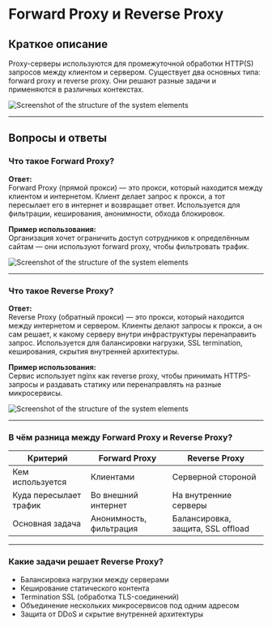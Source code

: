 # Forward Proxy и Reverse Proxy

## Краткое описание

Proxy-серверы используются для промежуточной обработки HTTP(S) запросов между клиентом и сервером. Существует два основных типа: forward proxy и reverse proxy. Они решают разные задачи и применяются в различных контекстах.

![Screenshot of the structure of the system elements](content/SystemDesign/networking_and_apis/proxy_base.jpg)

---

## Вопросы и ответы

### Что такое Forward Proxy?

**Ответ:**  
Forward Proxy (прямой прокси) — это прокси, который находится между клиентом и интернетом. Клиент делает запрос к прокси, а тот пересылает его в интернет и возвращает ответ. Используется для фильтрации, кеширования, анонимности, обхода блокировок.

**Пример использования:**  
Организация хочет ограничить доступ сотрудников к определённым сайтам — они используют forward proxy, чтобы фильтровать трафик.

![Screenshot of the structure of the system elements](content/SystemDesign/networking_and_apis/forward_proxy.jpg)

---

### Что такое Reverse Proxy?

**Ответ:**  
Reverse Proxy (обратный прокси) — это прокси, который находится между интернетом и сервером. Клиенты делают запросы к прокси, а он сам решает, к какому серверу внутри инфраструктуры перенаправить запрос. Используется для балансировки нагрузки, SSL termination, кеширования, скрытия внутренней архитектуры.

**Пример использования:**  
Сервис использует nginx как reverse proxy, чтобы принимать HTTPS-запросы и раздавать статику или перенаправлять на разные микросервисы.

![Screenshot of the structure of the system elements](content/SystemDesign/networking_and_apis/reverse_proxy.jpg)

---

### В чём разница между Forward Proxy и Reverse Proxy?

| Критерий              | Forward Proxy                    | Reverse Proxy                     |
|-----------------------|----------------------------------|-----------------------------------|
| Кем используется      | Клиентами                        | Серверной стороной                |
| Куда пересылает трафик| Во внешний интернет              | На внутренние серверы             |
| Основная задача       | Анонимность, фильтрация          | Балансировка, защита, SSL offload |

---

### Какие задачи решает Reverse Proxy?

- Балансировка нагрузки между серверами
- Кеширование статического контента
- Termination SSL (обработка TLS-соединений)
- Объединение нескольких микросервисов под одним адресом
- Защита от DDoS и скрытие внутренней архитектуры


